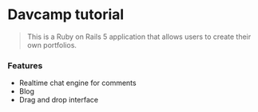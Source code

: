 # Davcamp tutorial

> This is a Ruby on Rails 5 application that allows users to create their own portfolios.

### Features

- Realtime chat engine for comments
- Blog
- Drag and drop interface
